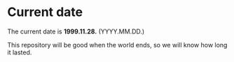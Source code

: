 # Current date

The current date is **1999.11.28.** (YYYY.MM.DD.)

This repository will be good when the world ends, so we will know how long it lasted.